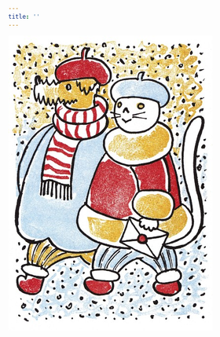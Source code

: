 ```yaml
---
title: ''
---
```


![povidani_o_pejskovi_a_kocicce_022](./resources/povidani_o_pejskovi_a_kocicce_022.jpg)
